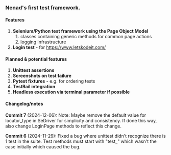 ### Nenad's first test framework.

#### Features

1. **Selenium/Python test framework using the Page Object Model**
   1. classes containing generic methods for common page actions
   2. logging infrastructure
2. **Login test** - for https://www.letskodeit.com/

#### Planned & potential features

1. **Unittest assertions**
2. **Screenshots on test failure**
3. **Pytest fixtures** - e.g. for ordering tests
4. **TestRail integration**
5. **Headless execution via terminal parameter if possible**

#### Changelog/notes

**Commit 7** (2024-12-06): Note: Maybe remove the default value for locator_type in SeDriver for simplicity and consistency. If done this way, also change LoginPage methods to reflect this change. 

**Commit 6** (2024-11-29): Fixed a bug where unittest didn't recognize there is 1 test in the suite. Test methods must start with "test_" which wasn't the case initially which caused the bug.
